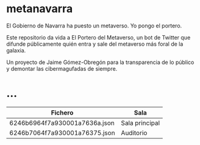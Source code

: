 # metanavarra

El Gobierno de Navarra ha puesto un metaverso. Yo pongo el portero.

Este repositorio da vida a El Portero del Metaverso, un bot de Twitter que difunde públicamente quién entra y sale del metaverso más foral de la galaxia.

Un proyecto de Jaime Gómez-Obregón para la transparencia de lo público y demontar las cibermagufadas de siempre.

# …

| Fichero                       | Sala           |
| ----------------------------- | -------------- |
| 6246b6964f7a930001a7636a.json | Sala principal |
| 6246b7064f7a930001a76375.json | Auditorio      |

